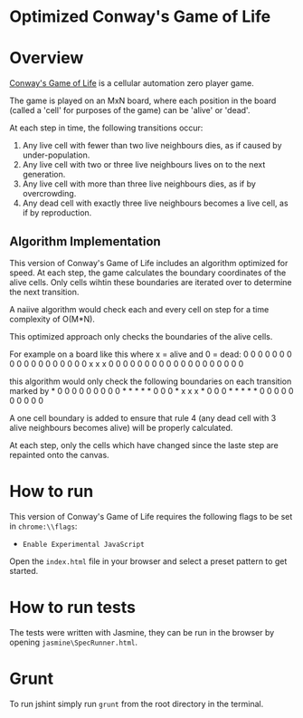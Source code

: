 Optimized Conway's Game of Life
===============================

# Overview
[Conway's Game of Life](http://en.wikipedia.org/wiki/Conway's_Game_of_Life) is a cellular automation zero player game.

The game is played on an MxN board, where each position in the board (called a 'cell' for purposes of the game) can be 'alive' or 'dead'.

At each step in time, the following transitions occur:

1. Any live cell with fewer than two live neighbours dies, as if caused by under-population.
2. Any live cell with two or three live neighbours lives on to the next generation.
3. Any live cell with more than three live neighbours dies, as if by overcrowding.
4. Any dead cell with exactly three live neighbours becomes a live cell, as if by reproduction.

## Algorithm Implementation
This version of Conway's Game of Life includes an algorithm optimized for speed. At each step, the game calculates the boundary coordinates of the alive cells. Only cells wihtin these boundaries are iterated over to determine the next transition. 

A naiive algorithm would check each and every cell on step for a time complexity of O(M*N).

This optimized approach only checks the boundaries of the alive cells.

For example on a board like this where x = alive and 0 = dead:
0 0 0 0 0 0 0 0
0 0 0 0 0 0 0 0
0 0 x x x 0 0 0
0 0 0 0 0 0 0 0 
0 0 0 0 0 0 0 0 

this algorithm would only check the following boundaries on each transition marked by *
0 0 0 0 0 0 0 0
0 * * * * * 0 0
0 * x x x * 0 0
0 * * * * * 0 0 
0 0 0 0 0 0 0 0 

A one cell boundary is added to ensure that rule 4 (any dead cell with 3 alive neighbours becomes alive) will be properly calculated.

At each step, only the cells which have changed since the laste step are repainted onto the canvas.  

# How to run
This version of Conway's Game of Life requires the following flags to be set in `chrome:\\flags`:
* `Enable Experimental JavaScript`

Open the `index.html` file in your browser and select a preset pattern to get started.

# How to run tests
The tests were written with Jasmine, they can be run in the browser by opening `jasmine\SpecRunner.html`.

# Grunt
To run jshint simply run `grunt` from the root directory in the terminal. 